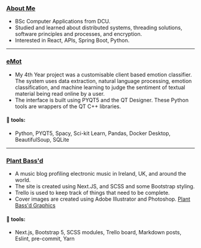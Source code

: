 ### [About Me](https://www.linkedin.com/in/michaelssavage)

- BSc Computer Applications from DCU. 
- Studied and learned about distributed systems, threading solutions, software principles and processes, and encryption.
- Interested in React, APIs, Spring Boot, Python.

---

### [eMot](https://github.com/michaelssavage/eMot)
- My 4th Year project was a customisable client based emotion classifier. The system uses data extraction, natural language processing, emotion classification, and machine learning to judge the sentiment of textual material being read online by a user.
- The interface is built using PYQT5 and the QT Designer. These Python tools are wrappers of the QT C++ libraries. 

#### 🔨 tools:  
- Python, PYQT5, Spacy, Sci-kit Learn, Pandas, Docker Desktop, BeautifulSoup, SQLite

---

### [Plant Bass'd](https://github.com/michaelssavage/plantbassd)
- A music blog profiling electronic music in Ireland, UK, and around the world.
- The site is created using Next.JS, and SCSS and some Bootstrap styling.
- Trello is used to keep track of things that need to be complete.
- Cover images are created using Adobe Illustrator and Photoshop. [Plant Bass'd Graphics](https://github.com/michaelssavage/plantbassd-graphics)

#### 🔨 tools:  
- Next.js, Bootstrap 5, SCSS modules, Trello board, Markdown posts, Eslint, pre-commit, Yarn
